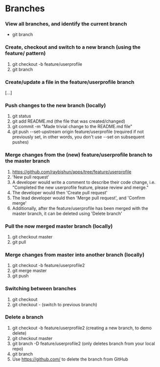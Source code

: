 # Branches

### View all branches, and identify the current branch
- git branch

### Create, checkout and switch to a new branch (using the feature/<featureName> pattern)
1. git checkout -b feature/userprofile
2. git branch

### Create/update a file in the feature/userprofile branch
[...]

### Push changes to the new branch (locally)
1. git status
2. git add README.md (the file that was created/changed)
3. git commit -m "Made trivial change to the README.md file"
4. git push --set-upstream origin feature/userprofile (required if not previously set, in other words, you don't use --set on subsequent pushes)

### Merge changes from the (new) feature/userprofile branch to the master branch
1. https://github.com/raybishun/apps/tree/feature/userprofile
2. 'New pull request'
3. A developer would write a comment to describe their code change, i.e. "Completed the new userprofile feature, please review and merge."
4. The developer would then 'Create pull request'
5. The lead developer would then 'Merge pull request', and 'Confirm merge'
6. Additionally, after the feature/userprofile has been merged with the master branch, it can be deleted using 'Delete branch'

### Pull the now merged master branch (locally)
1. git checkout master
2. git pull

### Merge changes from master into another branch (locally)
1. git checkout -b feature/userprofile2
2. git merge master
3. git push

### Switching between branches
1. git checkout <branch name>
2. git checkout - (switch to previous branch)

### Delete a branch
1. git checkout -b feature/userprofile2 (creating a new branch, to demo delete)
2. git checkout master
3. git branch -D feature/userprofile2 (only deletes branch from your local repo)
4. git branch
5. Use https://github.com/ to delete the branch from GitHub
